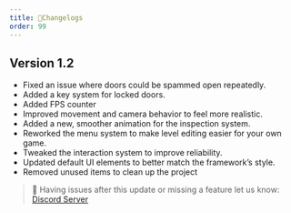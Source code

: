 ```yaml
---
title: 📃Changelogs
order: 99
---
```


## Version 1.2

- Fixed an issue where doors could be spammed open repeatedly.
- Added a key system for locked doors.
- Added FPS counter
- Improved movement and camera behavior to feel more realistic.
- Added a new, smoother animation for the inspection system.
- Reworked the menu system to make level editing easier for your own game.
- Tweaked the interaction system to improve reliability.
- Updated default UI elements to better match the framework’s style.
- Removed unused items to clean up the project

> 💬 Having issues after this update or missing a feature let us know: [Discord Server](https://discord.gg/K6VmuhcnQM)